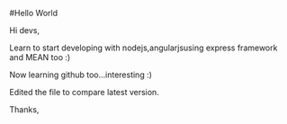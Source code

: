 #Hello World

Hi devs,

Learn to start developing with nodejs,angularjsusing express framework and MEAN too :)

Now learning github too...interesting :)

Edited the file to compare latest version.


Thanks,

